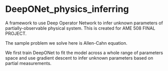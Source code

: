 # DeepONet_physics_inferring

A framework to use Deep Operator Network to infer unknown parameters of partially-observable physical system. This is created for AME 508 FINAL PROJECT. 

The sample problem we solve here is Allen-Cahn equation.

We first train DeepONet to fit the model across a whole range of parameters space and use gradient descent to infer unknown parameters based on partial measurements. 
